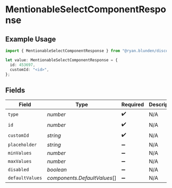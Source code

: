 # MentionableSelectComponentResponse

## Example Usage

```typescript
import { MentionableSelectComponentResponse } from "@ryan.blunden/discord-sdk/models/components";

let value: MentionableSelectComponentResponse = {
  id: 453697,
  customId: "<id>",
};
```

## Fields

| Field                        | Type                         | Required                     | Description                  |
| ---------------------------- | ---------------------------- | ---------------------------- | ---------------------------- |
| `type`                       | *number*                     | :heavy_check_mark:           | N/A                          |
| `id`                         | *number*                     | :heavy_check_mark:           | N/A                          |
| `customId`                   | *string*                     | :heavy_check_mark:           | N/A                          |
| `placeholder`                | *string*                     | :heavy_minus_sign:           | N/A                          |
| `minValues`                  | *number*                     | :heavy_minus_sign:           | N/A                          |
| `maxValues`                  | *number*                     | :heavy_minus_sign:           | N/A                          |
| `disabled`                   | *boolean*                    | :heavy_minus_sign:           | N/A                          |
| `defaultValues`              | *components.DefaultValues*[] | :heavy_minus_sign:           | N/A                          |